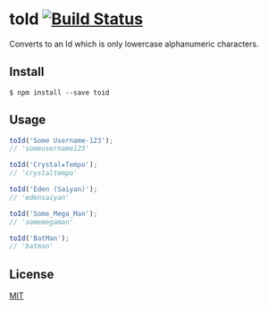 # toId [![Build Status](https://travis-ci.org/CreaturePhil/toId.svg?branch=master)](https://travis-ci.org/CreaturePhil/toId)

Converts to an Id which is only lowercase alphanumeric characters.

## Install

```
$ npm install --save toid
```

## Usage

```js
toId('Some Username-123');
// 'someusername123'

toId('Crystal★Tempo');
// 'crystaltempo'

toId('Eden (Saiyan)');
// 'edensaiyan'

toId('Some_Mega_Man');
// 'somemegaman'

toId('BatMan');
// 'batman'
```

## License

[MIT](LICENSE)
